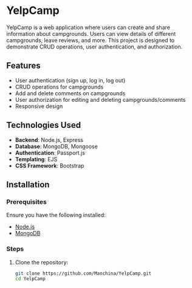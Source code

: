 # YelpCamp

YelpCamp is a web application where users can create and share information about campgrounds. Users can view details of different campgrounds, leave reviews, and more. This project is designed to demonstrate CRUD operations, user authentication, and authorization.

## Features

- User authentication (sign up, log in, log out)
- CRUD operations for campgrounds
- Add and delete comments on campgrounds
- User authorization for editing and deleting campgrounds/comments
- Responsive design

## Technologies Used

- **Backend**: Node.js, Express
- **Database**: MongoDB, Mongoose
- **Authentication**: Passport.js
- **Templating**: EJS
- **CSS Framework**: Bootstrap

## Installation

### Prerequisites

Ensure you have the following installed:

- [Node.js](https://nodejs.org/)
- [MongoDB](https://www.mongodb.com/)

### Steps

1. Clone the repository:
   ```bash
   git clone https://github.com/Manchina/YelpCamp.git
   cd YelpCamp
